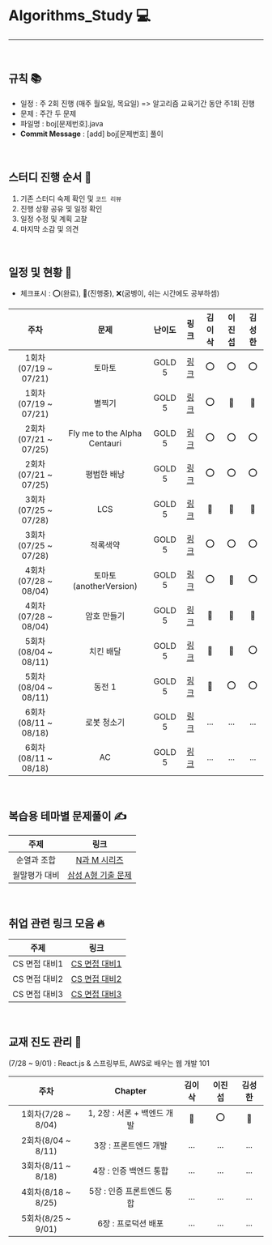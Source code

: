 # Algorithms_Study 💻

---

<br />

## 규칙 📚

- 일정 : 주 2회 진행 (매주 월요일, 목요일) => 알고리즘 교육기간 동안 주1회 진행
- 문제 : 주간 두 문제
- 파일명 : boj[문제번호].java
- <b>Commit Message</b> : [add] boj[문제번호] 풀이

<br />

## 스터디 진행 순서 🎤
1. 기존 스터디 숙제 확인 및 `코드 리뷰`
2. 진행 상황 공유 및 일정 확인
3. 일정 수정 및 계획 고찰
4. 마지막 소감 및 의견

<br />

## 일정 및 현황 📅 

- 체크표시 : ⭕(완료), 🔺(진행중), ❌(굼벵이, 쉬는 시간에도 공부하셈)

|주차|문제|난이도|링크|김이삭|이진섭|김성한|
|:---:|:---:|:---:|:---:|:---:|:---:|:---:|
|1회차(07/19 ~ 07/21)|토마토|GOLD 5|[링크](https://www.acmicpc.net/problem/7576)|⭕|⭕|⭕|
|1회차(07/19 ~ 07/21)|별찍기|GOLD 5|[링크](https://www.acmicpc.net/problem/2447)|⭕|🔺|🔺|
|2회차(07/21 ~ 07/25)|Fly me to the Alpha Centauri|GOLD 5|[링크](https://www.acmicpc.net/problem/1011)|⭕|⭕|⭕|
|2회차(07/21 ~ 07/25)|평범한 배낭|GOLD 5|[링크](https://www.acmicpc.net/problem/12865)|⭕|⭕|⭕|
|3회차(07/25 ~ 07/28)|LCS|GOLD 5|[링크](https://www.acmicpc.net/problem/9251)|🔺|🔺|🔺|
|3회차(07/25 ~ 07/28)|적록색약|GOLD 5|[링크](https://www.acmicpc.net/problem/10026)|⭕|⭕|⭕|
|4회차(07/28 ~ 08/04)|토마토(anotherVersion)|GOLD 5|[링크](https://www.acmicpc.net/problem/7569)|⭕|🔺|⭕|
|4회차(07/28 ~ 08/04)|암호 만들기|GOLD 5|[링크](https://www.acmicpc.net/problem/1759)|🔺|🔺|🔺|
|5회차(08/04 ~ 08/11)|치킨 배달|GOLD 5|[링크](https://www.acmicpc.net/problem/15686)|🔺|🔺|⭕|
|5회차(08/04 ~ 08/11)|동전 1|GOLD 5|[링크](https://www.acmicpc.net/problem/2293)|🔺|⭕|⭕|
|6회차(08/11 ~ 08/18)|로봇 청소기|GOLD 5|[링크](https://www.acmicpc.net/problem/14503)|...|...|...|
|6회차(08/11 ~ 08/18)|AC|GOLD 5|[링크](https://www.acmicpc.net/problem/5430)|...|...|...|

<br />

## 복습용 테마별 문제풀이 ✍

|주제|링크|
|:--:|:--:|
|순열과 조합|[N과 M 시리즈](https://www.acmicpc.net/workbook/view/2052)|
|월말평가 대비|[삼성 A형 기출 문제](https://www.acmicpc.net/workbook/view/2771)|

<br />

## 취업 관련 링크 모음 🔥

|주제|링크|
|:--:|:--:|
|CS 면접 대비1|[CS 면접 대비1](https://github.com/WeareSoft/tech-interview)|
|CS 면접 대비2|[CS 면접 대비2](https://github.com/brave-people/brave-tech-interview)|
|CS 면접 대비3|[CS 면접 대비3](https://github.com/JaeYeopHan/Interview_Question_for_Beginner)|

<br />

## 교재 진도 관리 📖

(7/28 ~ 9/01) : React.js & 스프링부트, AWS로 배우는 웹 개발 101

|주차|Chapter|김이삭|이진섭|김성한|
|:---:|:---:|:---:|:---:|:---:|
|1회차(7/28 ~ 8/04)|1, 2장 : 서론 + 백엔드 개발 |🔺|⭕|🔺|
|2회차(8/04 ~ 8/11)|3장 : 프론트엔드 개발 |...|...|...|
|3회차(8/11 ~ 8/18)|4장 : 인증 백엔드 통합 |...|...|...|
|4회차(8/18 ~ 8/25)|5장 : 인증 프론트엔드 통합 |...|...|...|
|5회차(8/25 ~ 9/01)|6장 : 프로덕션 배포 |...|...|...|

<br />
